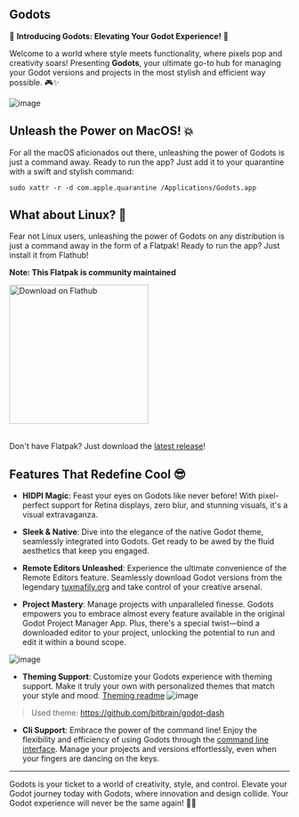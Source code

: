 ## Godots 
🚀 **Introducing Godots: Elevating Your Godot Experience!** 🚀

Welcome to a world where style meets functionality, where pixels pop and creativity soars! Presenting **Godots**, your ultimate go-to hub for managing your Godot versions and projects in the most stylish and efficient way possible. 🎮✨

![image](https://github.com/MakovWait/godots/blob/main/.github/assets/screenshot2.png)

## Unleash the Power on MacOS! 💥
For all the macOS aficionados out there, unleashing the power of Godots is just a command away. Ready to run the app? Just add it to your quarantine with a swift and stylish command:
```shell
sudo xattr -r -d com.apple.quarantine /Applications/Godots.app
```

## What about Linux? 🐧

Fear not Linux users, unleashing the power of Godots on any distribution is just a command away in the form of a Flatpak! Ready to run the app? Just install it from Flathub!

**Note: This Flatpak is community maintained**

<div align="start">
<a href='https://flathub.org/apps/details/io.github.MakovWait.Godots'><img width="250" alt='Download on Flathub' src='https://raw.githubusercontent.com/flxzt/rnote/main/misc/assets/flathub-badge.svg'/></a>
</div><br>

Don't have Flatpak? Just download the [latest release](https://github.com/MakovWait/godots/releases/tag/v1.2.2.stable)!

## Features That Redefine Cool 😎
- **HIDPI Magic**: Feast your eyes on Godots like never before! With pixel-perfect support for Retina displays, zero blur, and stunning visuals, it's a visual extravaganza.

- **Sleek & Native**: Dive into the elegance of the native Godot theme, seamlessly integrated into Godots. Get ready to be awed by the fluid aesthetics that keep you engaged.

- **Remote Editors Unleashed**: Experience the ultimate convenience of the Remote Editors feature. Seamlessly download Godot versions from the legendary [tuxmafily.org](https://downloads.tuxfamily.org/godotengine/) and take control of your creative arsenal.

- **Project Mastery**: Manage projects with unparalleled finesse. Godots empowers you to embrace almost every feature available in the original Godot Project Manager App. Plus, there's a special twist—bind a downloaded editor to your project, unlocking the potential to run and edit it within a bound scope.

![image](https://github.com/MakovWait/godots/blob/main/.github/assets/screenshot1.png)

- **Theming Support**: Customize your Godots experience with theming support. Make it truly your own with personalized themes that match your style and mood. [Theming readme](https://github.com/MakovWait/godots/blob/main/.github/assets/THEMING.md)
![image](https://github.com/MakovWait/godots/blob/main/.github/assets/screenshot3.png)
> Used theme: https://github.com/bitbrain/godot-dash
- **Cli Support**: Embrace the power of the command line! Enjoy the flexibility and efficiency of using Godots through the [command line interface](https://github.com/MakovWait/godots/blob/main/.github/assets/FEATURES.md#cli). Manage your projects and versions effortlessly, even when your fingers are dancing on the keys.

*****
Godots is your ticket to a world of creativity, style, and control. Elevate your Godot journey today with Godots, where innovation and design collide. Your Godot experience will never be the same again! 🌟🎉
